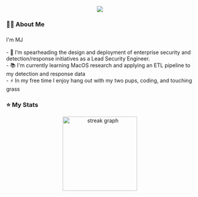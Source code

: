 <div align="center">
  <img src="https://visitor-badge.laobi.icu/badge?page_id=orchardescape.orchardescape&"  />
</div>

<h3 align="left">🙋‍♂️ About Me</h3>

###

<p align="left">I'm MJ<br><br>- 🔭 I’m spearheading the design and deployment of enterprise security and detection/response initiatives as a Lead Security Engineer.<br>- 📚 I'm currently learning MacOS research and applying an ETL pipeline to my detection and response data <br>- ⚡ In my free time I enjoy hang out with my two pups, coding, and touching grass</p>

###
<h3 align="left">⭐️ My Stats</h3>
<div align="center">
  <img src="https://streak-stats.demolab.com?user=orchardescape&theme=github-dark")&hide_border=false&border_radius=5&order=3" height="200" alt="streak graph"  />
</div>







